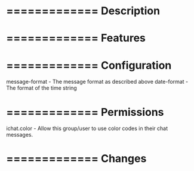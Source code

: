 =============
 Description
=============


=============
 Features
=============


=============
Configuration
=============
message-format - The message format as described above
date-format - The format of the time string

=============
 Permissions
=============
ichat.color - Allow this group/user to use color codes in their chat messages.

=============
  Changes
=============